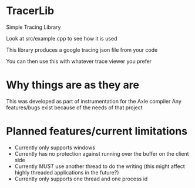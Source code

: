 # TracerLib
Simple Tracing Library

Look at src/example.cpp to see how it is used

This library produces a google tracing json file from your code

You can then use this with whatever trace viewer you prefer

# Why things are as they are

This was developed as part of instrumentation for the Axle compiler
Any features/bugs exist because of the needs of that project

# Planned features/current limitations

- Currently only supports windows
- Currently has no protection against running over the buffer on the client side
- Currently *MUST* use another thread to do the writing (this might affect highly threaded applications in the future?)
- Currently only supports one thread and one process id

